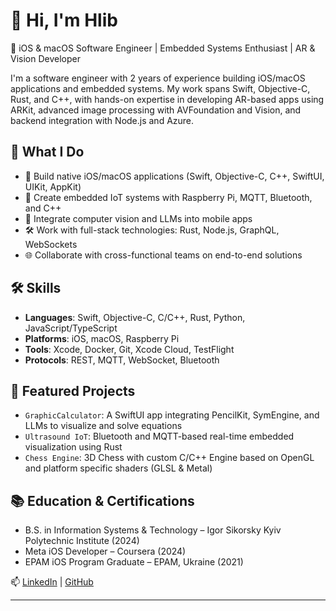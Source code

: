# 👋 Hi, I'm Hlib

🎯 iOS & macOS Software Engineer | Embedded Systems Enthusiast | AR & Vision Developer

I'm a software engineer with 2 years of experience building iOS/macOS applications and embedded systems. My work spans Swift, Objective-C, Rust, and C++, with hands-on expertise in developing AR-based apps using ARKit, advanced image processing with AVFoundation and Vision, and backend integration with Node.js and Azure.

## 🚀 What I Do

- 📱 Build native iOS/macOS applications (Swift, Objective-C, C++, SwiftUI, UIKit, AppKit)
- 🤖 Create embedded IoT systems with Raspberry Pi, MQTT, Bluetooth, and C++
- 🧠 Integrate computer vision and LLMs into mobile apps
- 🛠️ Work with full-stack technologies: Rust, Node.js, GraphQL, WebSockets
- 🌐 Collaborate with cross-functional teams on end-to-end solutions

## 🛠️ Skills

- **Languages**: Swift, Objective-C, C/C++, Rust, Python, JavaScript/TypeScript
- **Platforms**: iOS, macOS, Raspberry Pi
- **Tools**: Xcode, Docker, Git, Xcode Cloud, TestFlight
- **Protocols**: REST, MQTT, WebSocket, Bluetooth

## 🧪 Featured Projects

- `GraphicCalculator`: A SwiftUI app integrating PencilKit, SymEngine, and LLMs to visualize and solve equations
- `Ultrasound IoT`: Bluetooth and MQTT-based real-time embedded visualization using Rust
- `Chess Engine`: 3D Chess with custom C/C++ Engine based on OpenGL and platform specific shaders (GLSL & Metal)

## 📚 Education & Certifications

- B.S. in Information Systems & Technology – Igor Sikorsky Kyiv Polytechnic Institute (2024)
- Meta iOS Developer – Coursera (2024)
- EPAM iOS Program Graduate – EPAM, Ukraine (2021)

📫 [LinkedIn](https://www.linkedin.com/in/hlib-sobolevskyi/) | [GitHub](https://github.com/Hlebushkek)

---
